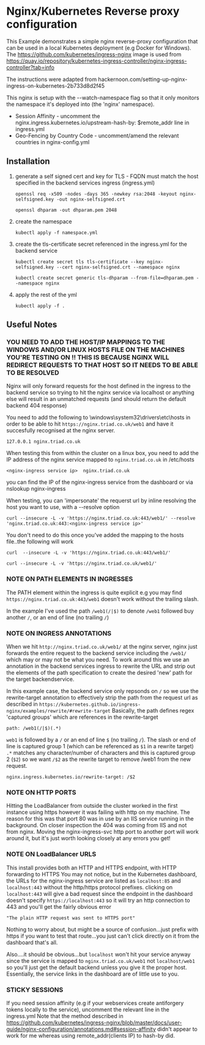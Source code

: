 # Nginx/Kubernetes Reverse proxy configuration 

This Example demonstrates a simple nginx reverse-proxy configuration that can be used in a local Kubernetes deployment (e.g Docker for Windows).
The https://github.com/kubernetes/ingress-nginx image is used from https://quay.io/repository/kubernetes-ingress-controller/nginx-ingress-controller?tab=info

The instructions were adapted from hackernoon.com/setting-up-nginx-ingress-on-kubernetes-2b733d8d2f45

This nginx is setup with the --watch-namespace flag so that it only monitors the namespace it's deployed into (the 'nginx' namespace).

* Session Affinity - uncomment the nginx.ingress.kubernetes.io/upstream-hash-by: $remote_addr  line in ingress.yml
* Geo-Fencing by Country Code - uncomment/amend the relevant countries in nginx-config.yml


## Installation

1. generate a self signed cert and key for TLS - FQDN must match the host specified in the backend services ingress (ingress.yml)

    `openssl req -x509 -nodes -days 365 -newkey rsa:2048 -keyout nginx-selfsigned.key -out nginx-selfsigned.crt`

    `openssl dhparam -out dhparam.pem 2048`

2. create the namespace
   
   `kubectl apply -f namespace.yml`

3. create the tls-certificate secret referenced in the ingress.yml for the backend service
   
    `kubectl create secret tls tls-certificate --key nginx-selfsigned.key --cert nginx-selfsigned.crt --namespace nginx`

    `kubectl create secret generic tls-dhparam --from-file=dhparam.pem --namespace nginx`

4. apply the rest of the yml

    `kubectl apply -f .`


## Useful Notes

### YOU NEED TO ADD THE HOST/IP MAPPINGS TO THE WINDOWS AND/OR LINUX HOSTS FILE ON THE MACHINES YOU'RE TESTING ON !! THIS IS BECAUSE NGINX WILL REDIRECT REQUESTS TO THAT HOST SO IT NEEDS TO BE ABLE TO BE RESOLVED
 
Nginx will only forward requests for the host defined in the ingress to the backend service so trying to hit the nginx service via localhost or anything else will result in an unmatched requests (and should return the default backend 404 response)

You need to add the following to \windows\system32\drivers\etc\hosts in order to be able to hit `https://nginx.triad.co.uk/web1` and have it succesfully
recognised at the nginx server.

`127.0.0.1 nginx.triad.co.uk`
 
When testing this from within the cluster on a linux box, you need to add the IP address of the nginx service mapped to `nginx.triad.co.uk` in /etc/hosts

`<nginx-ingress service ip>  nginx.triad.co.uk`

you can find the IP of the nginx-ingress service from the dashboard or via nslookup nginx-ingress

When testing, you can 'impersonate' the requerst url by inline resolving the host you want to use, with a --resolve option

`curl --insecure -L -v 'https://nginx.triad.co.uk:443/web1/' --resolve 'nginx.triad.co.uk:443:<nginx-ingress service ip>'`

You don't need to do this once you've added the mapping to the hosts file..the following will work 

`curl  --insecure -L -v 'https://nginx.triad.co.uk:443/web1/'`

`curl --insecure -L -v 'https://nginx.triad.co.uk/web1/'`
 
### NOTE ON PATH ELEMENTS IN INGRESSES

The PATH element within the ingress is quite explicit e.g you may find `https://nginx.triad.co.uk:443/web1` doesn't work without the trailing slash.

In the example I've used the path `/web1(/|$)` to denote `/web1` followed buy another `/`, or an end of line (no trailing `/`)

### NOTE ON INGRESS ANNOTATIONS


When we hit `http://nginx.triad.co.uk/web1/` at the nginx server, nginx just forwards the entire request to the backend service
including the `/web1/` which may or may not be what you need.
To work around this we use an annotation in the backend services ingress to rewrite the URL and strip out the elements of the
path specification to create the desired 'new' path for the target backendservice.

In this example case, the backend service only repsonds on `/` so we use the rewrite-target annotation to effectively strip the path 
from the request url as described in `https://kubernetes.github.io/ingress-nginx/examples/rewrite/#rewrite-target`
Basically, the path defines regex 'captured groups' which are references in the rewrite-target

`path: /web1(/|$)(.*)`

`web1` is followed by a `/` or an end of line `$` (no trailing `/`). The slash or end of line is captured group 1 (which can be referenced as `$1` in a rewrite target)
`.*` matches any character/number of characters and this is captured group 2 (`$2`)
so we want `/$2` as the rewrite target to remove /web1 from the new request.

`nginx.ingress.kubernetes.io/rewrite-target: /$2`

### NOTE ON HTTP PORTS


Hitting the LoadBalancer from outside the cluster worked in the first instance using https however it was failing with http on my machine.
The reason for this was that port 80 was in use by an IIS service running in the background. On closer inspection the 404 was coming from IIS and not from nginx. Moving the nginx-ingress-svc http port to another port will work around it, but it's just worth looking closely at any errors you get!

### NOTE ON LoadBalancer URLS


This install provides both an HTTP and HTTPS endpoint, with HTTP forwarding to HTTPS
You may not notice, but in the Kubernetes dashboard, the URLs for the nginx-ingress service are listed as `localhost:85` and `localhost:443` without the http/https protocol prefixes.
clicking on `localhost:443` will give a bad request since the endpoint in the dashboard doesn't specify `https://localhost:443`
so it will try an http connection to 443 and you'll get the fairly obvious error 

`"The plain HTTP request was sent to HTTPS port"`

Nothing to worry about, but might be a source of confusion...just prefix with https if you want to test that route...you just can't click directly on it from the dashboard that's all.

Also....it should be obvious...but `localhost` won't hit your service anyway since the service is  mapped to `nginx.triad.co.uk/web1` not `localhost/web1` so 
you'll just get the default backend unless you give it the proper host. Essentially, the service links in the dashboard are of little use to you.

### STICKY SESSIONS

If you need session affinity (e.g if your webservices create antiforgery tokens locally to the service), uncomment the relevant line in the ingress.yml
Note that the method described in https://github.com/kubernetes/ingress-nginx/blob/master/docs/user-guide/nginx-configuration/annotations.md#session-affinity didn't appear to work for me whereas using remote_addr(clients IP)  to hash-by did.